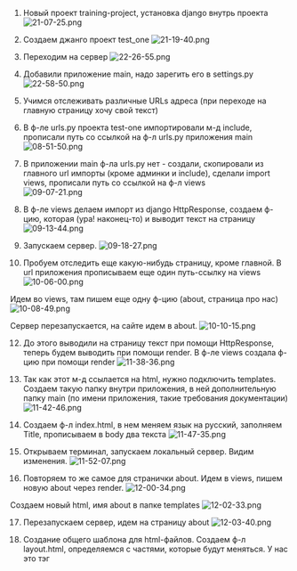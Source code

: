 1. Новый проект training-project, установка django внутрь проекта 
![21-07-25.png](screens%2F21-07-25.png)

2. Создаем джанго проект test_one 
![21-19-40.png](screens%2F21-19-40.png)

3. Переходим на сервер 
![22-26-55.png](screens%2F22-26-55.png)

5. Добавили приложение main, надо зарегить его в settings.py 
![22-58-50.png](screens%2F22-58-50.png)

6. Учимся отслеживать различные URLs адреса (при переходе на главную страницу хочу свой текст)

7. В ф-ле urls.py проекта test-one импортировали м-д include, прописали путь со ссылкой на ф-л urls.py приложения main 
![08-51-50.png](screens%2F08-51-50.png)

8. В приложении main ф-ла urls.py нет - создали, скопировали из главного url импорты (кроме админки и include), 
сделали import views, прописали путь со ссылкой на ф-л views  
![09-07-21.png](screens%2F09-07-21.png)

9. В ф-ле views делаем импорт из django HttpResponse, создаем ф-цию, которая (ура! наконец-то) и выводит текст на страницу
![09-13-44.png](screens%2F09-13-44.png)

10. Запускаем сервер.
![09-18-27.png](screens%2F09-18-27.png)

11. Пробуем отследить еще какую-нибудь страницу, кроме главной. В url приложения прописываем еще один путь-ссылку на views
![10-06-00.png](screens%2F10-06-00.png)

Идем во views, там пишем еще одну ф-цию (about, страница про нас)
![10-08-49.png](screens%2F10-08-49.png)

Сервер перезапускается, на сайте идем в about.
![10-10-15.png](screens%2F10-10-15.png)

12. До этого выводили на страницу текст при помощи HttpResponse, теперь будем выводить при помощи render. 
В ф-ле views создала ф-цию при помощи render
![11-38-36.png](screens%2F11-38-36.png)

13. Так как этот м-д ссылается на html, нужно подключить templates. Создаем такую папку внутри приложения, в ней 
дополнительную папку main (по имени приложения, такие требования документации)
![11-42-46.png](screens%2F11-42-46.png)

14. Создаем ф-л index.html, в нем меняем язык на русский, заполняем Title, прописываем в body два текста
![11-47-35.png](screens%2F11-47-35.png)

15. Открываем терминал, запускаем локальный сервер. Видим изменения.
![11-52-07.png](screens%2F11-52-07.png)

16. Повторяем то же самое для странички about. Идем в views, пишем новую about через render. 
![12-00-34.png](screens%2F12-00-34.png)

Создаем новый html, имя about в папке templates
![12-02-33.png](screens%2F12-02-33.png)

17. Перезапускаем сервер, идем на страницу about
![12-03-40.png](screens%2F12-03-40.png)

18. Создание общего шаблона для html-файлов. Создаем ф-л layout.html, определяемся с частями, которые будут меняться.
У нас это тэг <Title> и тэг <body>.

19. Оформляем динамический изменяемые секции при помощи Jinja. Пишем в body
![12-42-06.png](screens%2F12-42-06.png)

20. Пишем в Title тот же шаблон, код потом подставим и там, и там. Не забываем изменить имя!:
![12-44-55.png](screens%2F12-44-55.png)

21. Переписываем ф-л index.html. Вначале пишем, что мы наследуем все от ф-ла layout.html, 
![12-51-22.png](screens%2F12-51-22.png)

потом в index пишем код, который нам нужно будет поместить внутрь блоков в ф-л layout.html(Внимание! наследуемся от 
layout.html, код пишем в index.html, потом скопируем в нужное место в layout.html)
Вначале блок body
![12-57-03.png](screens%2F12-57-03.png)

и блок title для заголовка
![13-01-29.png](screens%2F13-01-29.png)

22. Меняем так же страничку about (просто копируем из index, меняем текст)
![13-05-39.png](screens%2F13-05-39.png)

23. Обновляем сервер, все нормально.

24. Теперь на странице можно динамически создавать всякую фигню, дописав в ф-ле layout
![13-12-23.png](screens%2F13-12-23.png)
![13-12-34.png](screens%2F13-12-34.png)

25. Будем вставлять файл при помощи include. Сперва в той же папке создадим ф-л test.html, в него вставим любую фразу.
![14-11-30.png](screens%2F14-11-30.png)

26. Идем в index.html, внутри <body> вставляем ссылку через {% include ........ %}. Ссылку так и увидим несколько раз.
![14-15-38.png](screens%2F14-15-38.png)

27. Этот файл можно подключать в любой html, в том числе и в макет layout.

28. Подключаем Bootstrap (ссылка с сайта bootstrap.com). В файле layout через link подключаем ссылку
![14-34-23.png](screens%2F14-34-23.png)

29. Создаем свой файл css. Для этого создаем папку для статических файлов static 
(в ней папку main по имени приложения и доп. папки),в папке создадим ф-л main.css.
![14-50-06.png](screens%2F14-50-06.png)

30. В ф-ле пока ничего не пишем, но подключаем его в ф-ле layout.html. Вверху подключаем {% load static %},
через link подключаем ф-л main.css (см. строку 9, второй link)
![14-57-04.png](screens%2F14-57-04.png)

31. Напишем что-нибудь в ф-л main.css, например, цвет страниц
    (чтобы увидеть изменения - очистить кэш Ctrl+Shift+Del)
![15-10-24.png](screens%2F15-10-24.png)

32. Чтобы заработало, идем в официальную документацию django, смотрим требования для статических файлов (у меня все подключено,
кроме STATICFILES_DIRS). Копируем весь код, вставляем в наш общий settings.py
![15-18-48.png](screens%2F15-18-48.png)

Второй элемент списка не нужен
![15-20-30.png](screens%2F15-20-30.png)

Копируем еще вот это
![15-22-28.png](screens%2F15-22-28.png)
 
И вставляем в основной ф-л urls и добавляем еще один путь, предварительно симпортировав то, что предложено в документации
![15-26-52.png](screens%2F15-26-52.png)
![15-27-04.png](screens%2F15-27-04.png)

34. Создадим красивый дизайн для нашего сайта. Очищаем main.css. В папку img вставим любую картинку.
Идем в ф-л layout, прописываем тэг aside (для левой боковой панели сайта) и тэг main для основной части сайта
![15-59-24.png](screens%2F15-59-24.png)

35. То, что было ниже тэга main, перемещаем в него (динамический контент)
![16-03-10.png](screens%2F16-03-10.png)

36. В тэге aside будет находиться то, что не меняется. Внутрь него подключаем тэг img, в кавычки копируем то, что в линке 
(когда подключали файл css), меняем путь на путь к картинке, имя картинки
было: ![16-07-55.png](screens%2F16-07-55.png)
стало: ![16-11-04.png](screens%2F16-11-04.png)

37. Дальше пишем в тэге aside. Прописываем тэг span
![16-15-39.png](screens%2F16-15-39.png)

38. Здесь же дополнительно вставляем тэги с навигацией и т.д.
![00-20-59.png](screens%2F00-20-59.png)
![00-21-13.png](screens%2F00-21-13.png)

39. Подключаем иконки с сайта Font Awesome (нормальные иконки так и не подключились)
![00-57-04.png](screens%2F00-57-04.png)
![00-57-14.png](screens%2F00-57-14.png)

40. Заполняем css, делаем оформление сайта (там всякие отступы и проч. красота)

body - цвет основного блока, aside - оформление левого блока, aside img - стиль картинки, aside .logo - стиль логотипа
aside h3 - Навигация, aside ul - снять стиль у элементов тэга ul, aside ul li - задать стиль эл-там
![17-56-43.png](screens%2F17-56-43.png)

42. Пропишем ссылки на страницы. Именуем в url путь, в layout пропишем именованные урлы
![18-21-27.png](screens%2F18-21-27.png)
![18-24-08.png](screens%2F18-24-08.png)

43. Добавила страницу с контактами. Работает по ссылке
![18-40-26.png](screens%2F18-40-26.png)

44. Добавим стиля главному блоку (работаем в index.html). Текст-заглушка, добавление кнопки (пока не ссылка)
![19-05-54.png](screens%2F19-05-54.png)
![19-06-17.png](screens%2F19-06-17.png)

45. Переходим в main.css, прописываем св-ва для офлрмления класса features(оформление будет скопировано во все тепмлейсы)
![20-05-57.png](screens%2F20-05-57.png)

46. Копируем оформление на другие листы(главный, about, contacts)
![20-03-01.png](screens%2F20-03-01.png)

47. В ф-л view вносим изменения - добавляем параметр в ф-цию, чтобы в дальнейшем передавать данные в HTML-шаблон
![23-37-30.png](screens%2F23-37-30.png)

И вносим изменения в ф-л index (в заглавие и тэг h1)
![23-39-46.png](screens%2F23-39-46.png)

48. В ф-ле view создаем переменную data (словарь), записываем различные эл-ты, которые будем передвать на страницу
![00-22-37.png](screens%2F00-22-37.png)

В ф-ле index создаем цикл, эл-ты выводятся не списком values, а как положено в цикле. 
![00-22-51.png](screens%2F00-22-51.png)
![00-22-16.png](screens%2F00-22-16.png)

В data можно подавать различные виды данных - и словари, и списки. К ним можно обращаться в цикле, и по условию
![00-42-22.png](screens%2F00-42-22.png)
![00-42-30.png](screens%2F00-42-30.png)

49. Можно использовать фильтры (upper, lower)
![14-31-13.png](screens%2F14-31-13.png)
![14-30-46.png](screens%2F14-30-46.png)

Альтернативная запись фильтра   {{ values_1|lower }} (дело в вертикальной черточке)
![14-35-04.png](screens%2F14-35-04.png)

50. Для пополнения сайта новостями создаем новое приложение news (python manage.py startapp news). 
Регистрируем его в settings   #INSTALLED_APPS = ['news',.....]
![15-12-19.png](screens%2F15-12-19.png)
в urls приложения    #...path('news/', include('news.urls'))
![15-12-28.png](screens%2F15-12-28.png)

52. Внутри приложения news стздаем файл urls.py, копируем в него код из соседнего urls. Оставляем только отслеживание
пустой строки "", т.к. мы уже и так в news/urls. Будем вызывать новостную страницу ч-з news_home 
![15-24-53.png](screens%2F15-24-53.png)

53. Идем в файл views приложения, там прописываем одну ф-цию, которая возвращает ссылку на templates, пока соседнего
приложения main. Смотрим, все ли работает
![15-34-18.png](screens%2F15-34-18.png)
![15-47-47.png](screens%2F15-47-47.png)

54. Теперь создадим свои templates для приложения news, в ф-ле news_home пропишем такую же структуру, как, например, 
в ф-ле index.html. Не забываем поменять ссылку на новый html в ф-ле news/views.
![16-12-40.png](screens%2F16-12-40.png)
![16-10-52.png](screens%2F16-10-52.png)
![16-12-51.png](screens%2F16-12-51.png)

55. В файле layout создадим еще одну активную ссылку на страницу с новостями. Прописываем текст страницы в templates 
приложения news
![16-30-03.png](screens%2F16-30-03.png)
![17-12-09.png](screens%2F17-12-09.png)
![17-13-43.png](screens%2F17-13-43.png)

56. Начинаем работу над базой данных. Работать будем в ф-ле models.py приложения news, создаем таблицу внутри базы данных.
Создаем класс для статьи, будет четыре поля (заголовок, анонс, полный текст, дата)
![17-27-27.png](screens%2F17-27-27.png)

56. Прописываем волшебный м-д __str__, пока не знаю, зачем. Так надо :). Возвращать будет название статьи
![17-29-34.png](screens%2F17-29-34.png)

57. Таблица пока только прописана, но не создана. Т.к. создание таблиц происходит в момент выполнения миграции.
Вначале команда makemigrations (создает таблицы, подлежащие миграции), произошла 1 миграция, создан новый ф-л
в папке migrations
![17-40-50.png](screens%2F17-40-50.png)

58. После того, как миграции созданы, надо их провести. Команда migrate, и потом перезапустить сервер.
![17-46-09.png](screens%2F17-46-09.png)

59. Займемся панелью администратора. Переводим панель на русский язык (меняем в переменной LANGUAGE_CODE в settings)
![21-44-15.png](screens%2F21-44-15.png)

60. Зарегистрируемся как администратор (python manage.py createsuperuser) логин, пароль.
![21-50-32.png](screens%2F21-50-32.png)
![21-52-40.png](screens%2F21-52-40.png)

61. Походили по сайту, посмотрели, но нашей таблички с новостями не увидели. Потому что ее нужно зарегить в admin
приложения news. Импортируем из .models класс Article (from .models import Article). И непосредственно регистрация
(admin.site.register(Article)
![22-02-35.png](screens%2F22-02-35.png)
![22-02-28.png](screens%2F22-02-28.png)

62. Появился новый раздел news, переименуем его. (в ф-ле models создаем класс Meta и т.д.)
![22-07-16.png](screens%2F22-07-16.png)
![22-07-09.png](screens%2F22-07-09.png)

63. Пробуем добавить новость.
![22-11-08.png](screens%2F22-11-08.png)
![22-11-14.png](screens%2F22-11-14.png)

64. Получение записей из БД. Работаем в ф-ле news/views.py. Импортируем из .models класс Article (from .models import Article).
Добавляем переменную news в ф-цию news_home и еще один параметр в return render
![22-24-15.png](screens%2F22-24-15.png)

65. Вот как сейчас выводится страница с новостями:
![23-34-21.png](screens%2F23-34-21.png)

В news_home.html удаляем тэг р, button, список статей
![23-36-24.png](screens%2F23-36-24.png)

И в этом же ф-ле пропишем цикл для того, чтобы выводить поля с новостями (имена подсматриваем в news/models)
![23-46-05.png](screens%2F23-46-05.png)
![23-45-53.png](screens%2F23-45-53.png)

66. Можно прописать стили для блока alert-warning (напоминание!!! это делается в ф-ле main/static/main/css/main.css)
![23-59-55.png](screens%2F23-59-55.png)
![08-23-29.png](screens%2F08-23-29.png)

67. Как осуществить разные форматы выборки. В ф-ле news/views (это приложение) есть переменная news для вывода данных.
all - выводить все (сделали), теперь применим order_by по полю 'title' ('-title' сортировка в обратном порядке).
Можно сортировать по любому из полей таблицы (подсматриваем в models).
![08-37-45.png](screens%2F08-37-45.png)

68. Можно использовать срез [:n], чтобы показывать определенное количество записей
![08-42-59.png](screens%2F08-42-59.png)
![08-43-09.png](screens%2F08-43-09.png)

69. На страничке с новостями можно выводить какое-либо сообщение, если новостей нет. Пропишем условие if-else в ф-ле 
news_home.html. Также после циклов пример оформления комментариев
![13-31-31.png](screens%2F13-31-31.png)

70. Создание формочек для добавления в таблицу базы данных.
В первую очередь добавим на панель навигации  ссылку в виде кнопки, кот. будет вести на форму по добавлению записи.
В ф-л layout добавим новую ссылку
![13-51-06.png](screens%2F13-51-06.png)
![13-50-54.png](screens%2F13-50-54.png)

71. Эта ссылка именованная, но нам нужна не на контакты, а на "создать", поэтому contacts меняем на create, новую ссылку 
create сейчас создадим. Создавать будем в приложении news, так как работу с новостями определили для приложения news.
Используем ф-л urls приложения news
![14-08-49.png](screens%2F14-08-49.png)

72. Переходим во views приложения, создаем еще метод create
![14-12-13.png](screens%2F14-12-13.png)

73. Идем в темплейсы приложения и создаем ф-л create.html. Шапку скопируем в него из соседнего html. Внутри пропишем новое.
Можно было бы прописать action со ссылкой на страницу, где бы проверялись введенные данные, но если не написать этот
параметр, то проверка будет производиться прямо в ф-ле create.html. Нам именно так и нужно, поэтому убираем.
![14-52-31.png](screens%2F14-52-31.png)

74. В формочке создаем несколько input-полей. (class="form-control" - это форма от бутстрапа, для красоты)(br - перенос строки)
![15-07-19.png](screens%2F15-07-19.png)
![15-11-47.png](screens%2F15-11-47.png)

75. Здась же создадим кнопку, по которой пользователь будет переадресовывать данные на сервер (type="submit" - при нажатии
будет происходить перезагрузка страницы, и данные будут отправляться на сервер)
![15-21-45.png](screens%2F15-21-45.png)

76. Страница с формой
![15-22-20.png](screens%2F15-22-20.png)

77. Изменим немного оформление, ф-л main/css
![15-37-22.png](screens%2F15-37-22.png)

78. Страница не перезапустилась, т.к. данные ф-ла css попадают в кэш. Чтобы очистить - горячие клавиши Ctrl+Shift+Delete.
![15-38-34.png](screens%2F15-38-34.png)

79. Добавляем функциональность. Сейчас при нажатии на Добавить новость возникает ошибка, которая говорит нам о том, что
мы не добавили CSRF-токен. Используется при передаче формы для безопасности, обязательный параметр. 
![15-43-20.png](screens%2F15-43-20.png)

Копируем {% csrf_token %}, вставляем в create.html
![15-46-10.png](screens%2F15-46-10.png)

80. Теперь при нажатии на кнопку ошибки нет, но и ничего не происходит. Потому что мы никак не связали форму create.html
с нашей таблицей для новостей (class Article в models приложения).
Для этого в приложении news создаем ф-л forms.py. Выполняем несколько импортов. 
![15-57-39.png](screens%2F15-57-39.png)

81. Создадим теперь в этом ф-ле класс для работы с Article
![16-01-42.png](screens%2F16-01-42.png)

82. Теперь мы создадим объект на основе этого класса, передадим объект в шаблон, шаблон выведем.
Идем во views.py приложения news, из форм импортируем ArticleForm.
В методе create создаем объект form на основе класса ArticleForm.
Создаем словарь data, включаем его в render в ретурне
![16-10-15.png](screens%2F16-10-15.png)

83. Переходим в create.html. Если form добавить просто в поля, то мы увидим на странице две возможности создать новость.
Первая форма функциональная, а вторая - красивая. Нам их надо как-то объединить.
![16-16-55.png](screens%2F16-16-55.png)

Прописываем ссылки на каждое поле отдельно
![16-38-42.png](screens%2F16-38-42.png)

84. Теперь нам нужно к полям добавить разные атрибуты. Обратимся к классу формы (forms.py), и пропишем в widgets все
характеристики полей. (Еще нужно импортировать from django.forms import TextInput)
![16-47-29.png](screens%2F16-47-29.png)
Все свойства полей берем из ф-ла create.html
![17-07-25.png](screens%2F17-07-25.png)

85. Идем в create, удаляем все инпуты, которые сами создали (поля уже скопированы в forms.py)
![21-10-47.png](screens%2F21-10-47.png)
Хэштег br - для отступа между рядами данных 
![21-13-46.png](screens%2F21-13-46.png)
![21-13-10.png](screens%2F21-13-10.png)

86. Пропишем обработку данных, полученных из формы. (обработка происходит на стр. news/create). Эте страница обрабатывается 
на стр. news/views методом create. Идем туда, внутри метода прописываем получение данных из формы, их обработку. Если
нет ошибок - будем заносить в базу с новостями.
Вначале проверяем условие - какой сейчас идет м-д передачи данных (нужен POST). Создаем еще одну переменную form на основе 
класса  ArticleForm. Проверяем объект на корректное заполнение методом is_valid
![22-04-03.png](screens%2F22-04-03.png)

87. Если новость была введена корректно, то форма будет принята. И пропишем переадресацию на стр. с новостями.
В панели администратора эта запись тоже добавилась.
![22-11-53.png](screens%2F22-11-53.png)
![22-21-43.png](screens%2F22-21-43.png)

88. Динамически изменяемые страницы, отслеживание url. Создаем методы через классы. 
Чтобы создать класс, нужно вначале импортирлвать встроенный класс (from django.views.generic import DetailView). На основе
этого класса можно создать страницу, кот. будет меняться в зависимости от переметров в url.
Пишем в news/views.py
![10-57-33.png](screens%2F10-57-33.png)







